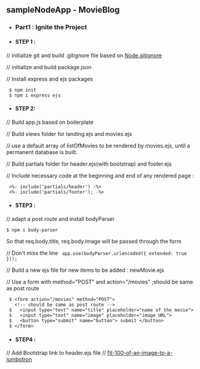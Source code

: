 ## sampleNodeApp - MovieBlog

* ### Part1 : Ignite the Project

 * #### STEP 1 :

 // initialize git and build .gitignore file based on [Node.gitignore](https://github.com/github/gitignore/blob/master/Node.gitignore#L3)

 // initialize and build package.json

 // Install express and ejs packages

 ```node
  $ npm init
  $ npm i express ejs
 ```

 * #### STEP 2:

 // Build app.js based on boilerplate

 // Build views folder for landing.ejs and movies.ejs

 // use a default array of listOfMovies to be rendered by movies.ejs, until a permanent database is built.

 // Build partials folder for header.ejs(with bootstrap) and footer.ejs

 // Include necessary code at the beginning and end of any rendered page :

 ```ejs
  <%- include('partials/header') -%>
  <%- include('partials/footer'); -%>
 ```

 * #### STEP3 :

 // adapt a post route and install bodyParser

 ```node
 $ npm i body-parser
```
So that req.body.title, req.body.image will be passed through the form

 // Don't miss the line `
  app.use(bodyParser.urlencoded({ extended: true }));`

 // Build a new ejs file for new items to be added : newMovie.ejs

 // Use a form with method="POST" and action="/movies" ;should be same as post route

 ```
  $ <form action="/movies" method="POST">
    <!-- should be same as post route -->
  $   <input type="text" name="title" placeholder="name of the movie">
  $   <input type="text" name="image" placeholder="image URL">
  $   <button type="submit" name="button"> submit </button>
  $ </form>

 ```

 * #### STEP4 :

 // Add Bootstrap link to header.ejs file
 // [fit-100-of-an-image-to-a-jumbotron](https://stackoverflow.com/questions/31147543/how-to-fit-100-of-an-image-to-a-jumbotron)

